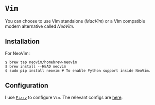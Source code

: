 # `Vim`

You can choose to use VIm standalone (*MacVim*) or a VIm compatible modern alternative called *NeoVim*.

## Installation

For NeoVim:

```ShellSession
$ brew tap neovim/homebrew-neovim
$ brew install --HEAD neovim
$ sudo pip install neovim # To enable Python support inside NeoVim.
```

## Configuration

I use [`Fizzy`](https://github.com/alem0lars/fizzy) to configure `Vim`.
The relevant configs are [here](https://github.com/alem0lars/configs/tree/master/vim).
